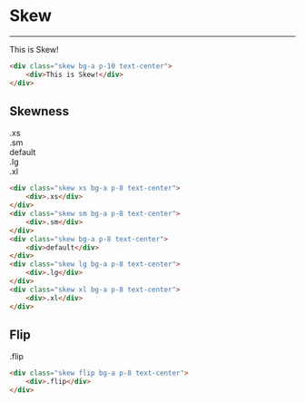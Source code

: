 # Skew

---

<div class="h-7"></div>

<div class="skew bg-a p-10 text-center">
   <div>This is Skew!</div>
</div>

<div class="h-7"></div>

```html
<div class="skew bg-a p-10 text-center">
    <div>This is Skew!</div>
</div>
```

## Skewness

<div class="skew xs bg-a p-8 text-center">
    <div>.xs</div>
</div>

<div class="h-8"></div>

<div class="skew sm bg-a p-8 text-center">
    <div>.sm</div>
</div>

<div class="h-8"></div>

<div class="skew bg-a p-8 text-center">
    <div>default</div>
</div>

<div class="h-8"></div>

<div class="skew lg bg-a p-8 text-center">
    <div>.lg</div>
</div>

<div class="h-8"></div>

<div class="skew xl bg-a p-8 text-center">
    <div>.xl</div>
</div>

<div class="h-9"></div>

```html
<div class="skew xs bg-a p-8 text-center">
    <div>.xs</div>
</div>
<div class="skew sm bg-a p-8 text-center">
    <div>.sm</div>
</div>
<div class="skew bg-a p-8 text-center">
    <div>default</div>
</div>
<div class="skew lg bg-a p-8 text-center">
    <div>.lg</div>
</div>
<div class="skew xl bg-a p-8 text-center">
    <div>.xl</div>
</div>
```

## Flip

<div class="h-7"></div>

<div class="skew flip bg-a p-8 text-center">
    <div>.flip</div>
</div>

<div class="h-7"></div>

```html
<div class="skew flip bg-a p-8 text-center">
    <div>.flip</div>
</div>
```

